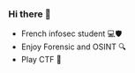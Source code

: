### Hi there 👋

- French infosec student :computer::shield:
- Enjoy Forensic and OSINT 🔍
- Play CTF 🚩

